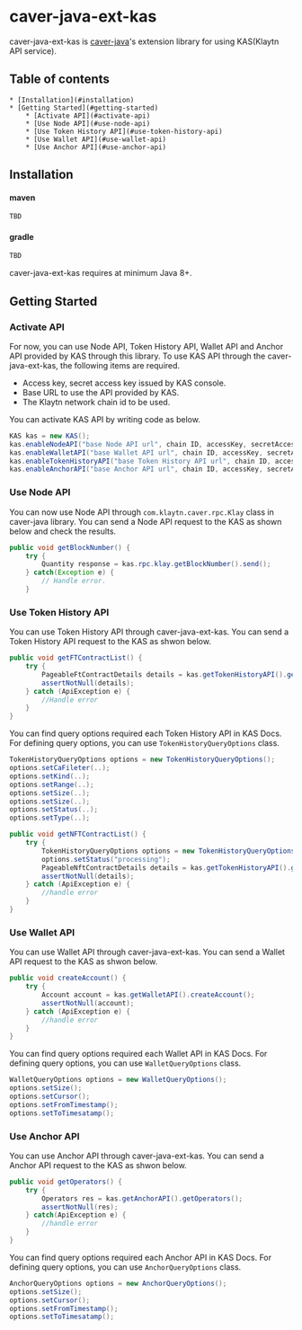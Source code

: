 # caver-java-ext-kas

caver-java-ext-kas is [caver-java](https://github.com/klaytn/caver-java)'s extension library for using KAS(Klaytn API service).

## Table of contents
    * [Installation](#installation)
    * [Getting Started](#getting-started)
        * [Activate API](#activate-api)
        * [Use Node API](#use-node-api)
        * [Use Token History API](#use-token-history-api)
	    * [Use Wallet API](#use-wallet-api)
        * [Use Anchor API](#use-anchor-api)

## Installation

#### maven
```groovy
TBD
```
#### gradle
```groovy
TBD
```
caver-java-ext-kas requires at minimum Java 8+.

## Getting Started

### Activate API

For now, you can use Node API, Token History API, Wallet API and Anchor API provided by KAS through this library. 
To use KAS API through the caver-java-ext-kas, the following items are required.
  - Access key, secret access key issued by KAS console.
  - Base URL to use the API provided by KAS.
  - The Klaytn network chain id to be used.

You can activate KAS API by writing code as below.

```java
KAS kas = new KAS();
kas.enableNodeAPI("base Node API url", chain ID, accessKey, secretAccessKey);
kas.enableWalletAPI("base Wallet API url", chain ID, accessKey, secretAccessKey);
kas.enableTokenHistoryAPI("base Token History API url", chain ID, accessKey, secretAccessKey);
kas.enableAnchorAPI("base Anchor API url", chain ID, accessKey, secretAccessKey);
```

### Use Node API
You can now use Node API through `com.klaytn.caver.rpc.Klay` class in caver-java library. You can send a Node API request to the KAS as shown below and check the results.

```java
public void getBlockNumber() {
    try {
        Quantity response = kas.rpc.klay.getBlockNumber().send();
    } catch(Exception e) {
        // Handle error.
    }
```

### Use Token History API
You can use Token History API through caver-java-ext-kas. You can send a Token History API request to the KAS as shwon below.

```java 
public void getFTContractList() {
    try {
        PageableFtContractDetails details = kas.getTokenHistoryAPI().getFTContractList();
        assertNotNull(details);
    } catch (ApiException e) {
        //Handle error
    }
}
```

You can find query options required each Token History API in KAS Docs. 
For defining query options, you can use `TokenHistoryQueryOptions` class.

```java
TokenHistoryQueryOptions options = new TokenHistoryQueryOptions();
options.setCaFileter(..);
options.setKind(..);
options.setRange(..);
options.setSize(..);
options.setSize(..);
options.setStatus(..);
options.setType(..);
```

```java
public void getNFTContractList() {
    try {
        TokenHistoryQueryOptions options = new TokenHistoryQueryOptions();
        options.setStatus("processing");
        PageableNftContractDetails details = kas.getTokenHistoryAPI().getNFTContractList(options);
        assertNotNull(details);
    } catch (ApiException e) {
        //handle error
    }
}
```

### Use Wallet API

You can use Wallet API through caver-java-ext-kas. You can send a Wallet API request to the KAS as shwon below.

```java
public void createAccount() {
    try {
        Account account = kas.getWalletAPI().createAccount();
        assertNotNull(account);
    } catch (ApiException e) {
        //handle error
    }
}
```

You can find query options required each Wallet API in KAS Docs. 
For defining query options, you can use `WalletQueryOptions` class.

```java
WalletQueryOptions options = new WalletQueryOptions();
options.setSize();
options.setCursor();
options.setFromTimestamp();
options.setToTimesatamp();
```


### Use Anchor API

You can use Anchor API through caver-java-ext-kas. You can send a Anchor API request to the KAS as shwon below.

```java
public void getOperators() {
    try {
        Operators res = kas.getAnchorAPI().getOperators();
        assertNotNull(res);
    } catch(ApiException e) {
        //handle error
    }
}
```

You can find query options required each Anchor API in KAS Docs. 
For defining query options, you can use `AnchorQueryOptions` class.

```java
AnchorQueryOptions options = new AnchorQueryOptions();
options.setSize();
options.setCursor();
options.setFromTimestamp();
options.setToTimesatamp();
```
